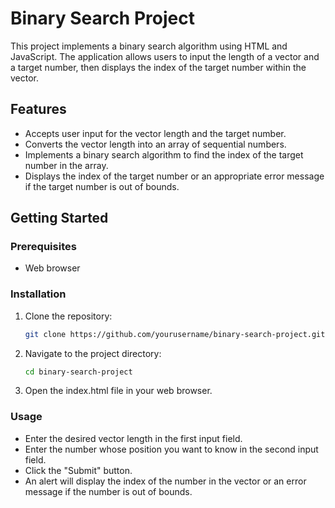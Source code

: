 # Binary Search Project

This project implements a binary search algorithm using HTML and JavaScript. The application allows users to input the length of a vector and a target number, then displays the index of the target number within the vector.

## Features

- Accepts user input for the vector length and the target number.
- Converts the vector length into an array of sequential numbers.
- Implements a binary search algorithm to find the index of the target number in the array.
- Displays the index of the target number or an appropriate error message if the target number is out of bounds.

## Getting Started

### Prerequisites

- Web browser

### Installation

1. Clone the repository:

   ```bash
   git clone https://github.com/yourusername/binary-search-project.git

2. Navigate to the project directory:
    ```bash
    cd binary-search-project

3. Open the index.html file in your web browser.

### Usage
- Enter the desired vector length in the first input field.
- Enter the number whose position you want to know in the second input field.
- Click the "Submit" button.
- An alert will display the index of the number in the vector or an error message if the number is out of bounds.
